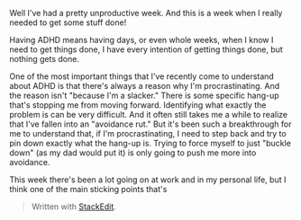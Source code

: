 Well I've had a pretty unproductive week. And this is a week when I really needed to get some stuff done!

Having ADHD means having days, or even whole weeks, when I know I need to get things done, I have every intention of getting things done, but nothing gets done.

One of the most important things that I've recently come to understand about ADHD is that there's always a reason why I'm procrastinating. And the reason isn't "because I'm a slacker." There is some specific hang-up that's stopping me from moving forward. Identifying what exactly the problem is can be very difficult. And it often still takes me a while to realize that I've fallen into an "avoidance rut." But it's been such a breakthrough for me to understand that, if I'm procrastinating, I need to step back and try to pin down exactly what the hang-up is. Trying to force myself to just "buckle down" (as my dad would put it) is only going to push me more into avoidance.

This week there's been a lot going on at work and in my personal life, but I think one of the main sticking points that's 



> Written with [StackEdit](https://stackedit.io/).
<!--stackedit_data:
eyJoaXN0b3J5IjpbMTUxNDc4NzQwLDIxMTcwNjk5MjcsLTIzMT
MzMzAwMiw3NDE5Njk4NzddfQ==
-->